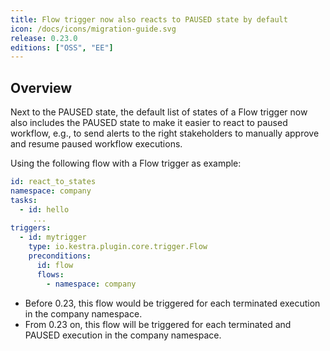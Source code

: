 ```yaml
---
title: Flow trigger now also reacts to PAUSED state by default
icon: /docs/icons/migration-guide.svg
release: 0.23.0
editions: ["OSS", "EE"]
---
```


## Overview

Next to the PAUSED state, the default list of states of a Flow trigger now also includes the PAUSED state to make it easier to react to paused workflow, e.g., to send alerts to the right stakeholders to manually approve and resume paused workflow executions.

Using the following flow with a Flow trigger as example:

```yaml
id: react_to_states
namespace: company
tasks:
  - id: hello
     ...
triggers:
  - id: mytrigger
    type: io.kestra.plugin.core.trigger.Flow
    preconditions:
      id: flow
      flows:
        - namespace: company
```

- Before 0.23, this flow would be triggered for each terminated execution in the company namespace.
- From 0.23 on, this flow will be triggered for each terminated and PAUSED execution in the company namespace.

